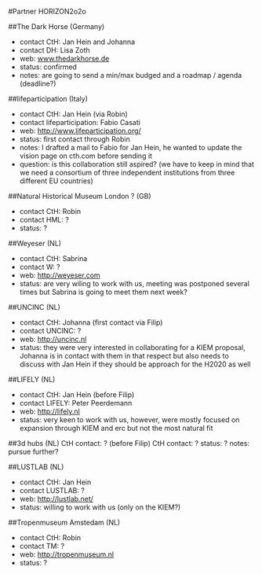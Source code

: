 #Partner HORIZON2o2o

##The Dark Horse (Germany)
- contact CtH: Jan Hein and Johanna
- contact DH: Lisa Zoth
- web: www.thedarkhorse.de
- status: confirmed
- notes: are going to send a min/max budged and a roadmap / agenda (deadline?)

##lifeparticipation (Italy)
- contact CtH: Jan Hein (via Robin)
- contact lifeparticipation: Fabio Casati
- web: http://www.lifeparticipation.org/
- status: first contact through Robin
- notes: I drafted a mail to Fabio for Jan Hein, he wanted to update the vision page on cth.com before sending it
- question: is this collaboration still aspired? (we have to keep in mind that we need a consortium of three independent 
institutions from three different EU countries)

##Natural Historical Museum London ? (GB)
- contact CtH: Robin
- contact HML: ?
- status: ?

##Weyeser (NL)
- contact CtH: Sabrina
- contact W: ?
- web: http://weyeser.com
- status: are very wiling to work with us, meeting was postponed several times but Sabrina is going to meet them next 
week?

##UNCINC (NL)
- contact CtH: Johanna (first contact via Filip)
- contact UNCINC: ?
- web: http://uncinc.nl
- status: they were very interested in collaborating for a KIEM proposal, Johanna is in contact with them in that 
respect but also needs to discuss with Jan Hein if they should be approach for the H2020 as well

##LIFELY (NL)
- contact CtH: Jan Hein (before Filip)
- contact LIFELY: Peter Peerdemann
- web: http://lifely.nl
- status: very keen to work with us, however, were mostly focused on expansion through KIEM and erc but not the most 
natural fit

##3d hubs (NL)
CtH contact: ? (before Filip)
CtH contact: ?
status: ?
notes: pursue further?

##LUSTLAB (NL)
- contact CtH: Jan Hein
- contact LUSTLAB: ?
- web: http://lustlab.net/
- status: willing to work with us (only on the KIEM?)

##Tropenmuseum Amstedam (NL)
- contact CtH: Robin
- contact TM: ?
- web: http://tropenmuseum.nl
- status: ?
